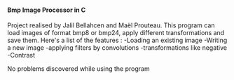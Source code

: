 ####                                                                                                            Bmp Image Processor in C

Project realised by Jalil Bellahcen and Maël Prouteau.
This program can load images of format bmp8 or bmp24, apply different transformations and save them.
Here's a list of the features : -Loading an existing image 
                                -Writing a new image
                                -applying filters by convolutions
                                -transformations like negative
                                -Contrast
                                
No problems discovered while using the program
                

